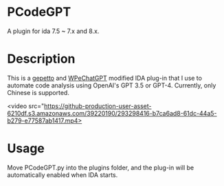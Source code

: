 # PCodeGPT
A plugin for ida 7.5 ~ 7.x and 8.x.

# Description

This is a [gepetto](https://github.com/JusticeRage/Gepetto) and [WPeChatGPT](https://github.com/WPeace-HcH/WPeChatGPT) modified IDA plug-in that I use to automate code analysis using OpenAI's GPT 3.5 or GPT-4. Currently, only Chinese is supported.

<video src="https://github-production-user-asset-6210df.s3.amazonaws.com/39220190/293298416-b7ca6ad8-61dc-44a5-b279-e77587ab1417.mp4></video>

# Usage

Move PCodeGPT.py into the plugins folder, and the plug-in will be automatically enabled when IDA starts.
